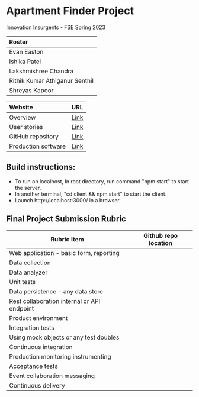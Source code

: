 # Apartment Finder Project

Innovation Insurgents - FSE Spring 2023

|Roster|
|:---|
|Evan Easton|
|Ishika Patel|
|Lakshmishree Chandra|
|Rithik Kumar Athiganur Senthil|
|Shreyas Kapoor|

|Website|URL|
|:---|:---:|
|Overview|[Link](https://github.com/CSCI-5828-Foundations-Sftware-Engr/ApartmentFinderUI/blob/main/documentation/overview.md)|
|User stories|[Link](https://fse-project.atlassian.net/jira/software/projects/FA/boards/1)|
|GitHub repository|[Link](https://github.com/CSCI-5828-Foundations-Sftware-Engr/ApartmentFinderUI)|
|Production software|[Link](https://apartmentfinderui.herokuapp.com/)|



## Build instructions:

- To run on localhost, In root directory, run command "npm start" to start the server.
- In another terminal, "cd client && npm start" to start the client.
- Launch http://localhost:3000/ in a browser.

## Final Project Submission Rubric
| Rubric Item                                 | Github repo location |
|---------------------------------------------|----------------------|
| Web application - basic form, reporting     |                      |
| Data collection                             |                      |
| Data analyzer                               |                      |
| Unit tests                                  |                      |
| Data persistence - any data store           |                      |
| Rest collaboration internal or API endpoint |                      |
| Product environment                         |                      |
| Integration tests                           |                      |
| Using mock objects or any test doubles      |                      |
| Continuous integration                      |                      |
| Production monitoring instrumenting         |                      |
| Acceptance tests                            |                      |
| Event collaboration messaging               |                      |
| Continuous delivery                         |                      |